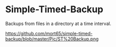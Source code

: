 # Simple-Timed-Backup
Backups from files in a directory at a time interval.

https://github.com/mort65/simple-timed-backup/blob/master/Pic/ST%20Backup.png
